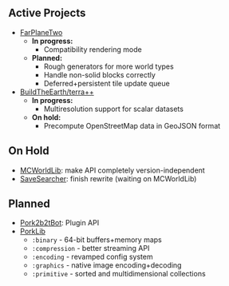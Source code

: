 ## Active Projects
- [FarPlaneTwo](https://github.com/PorkStudios/FarPlaneTwo)
  - **In progress:**
    - Compatibility rendering mode
  - **Planned:**
    - Rough generators for more world types
    - Handle non-solid blocks correctly
    - Deferred+persistent tile update queue
- [BuildTheEarth/terra++](https://github.com/BuildTheEarth/terraplusplus)
  - **In progress:**
    - Multiresolution support for scalar datasets
  - **On hold:**
    - Precompute OpenStreetMap data in GeoJSON format

## On Hold
- [MCWorldLib](https://github.com/PorkStudios/MCWorldLib): make API completely version-independent
- [SaveSearcher](https://github.com/DaMatrix/SaveSearcher): finish rewrite (waiting on MCWorldLib)

## Planned
- [Pork2b2tBot](https://github.com/PorkStudios/Pork2b2tBot): Plugin API
- [PorkLib](https://github.com/PorkStudios/PorkLib)
  - `:binary` - 64-bit buffers+memory maps
  - `:compression` - better streaming API
  - `:encoding` - revamped config system
  - `:graphics` - native image encoding+decoding
  - `:primitive` - sorted and multidimensional collections
